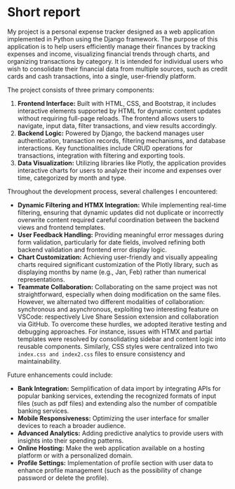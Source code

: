 # Short report

My project is a personal expense tracker designed as a web application implemented in Python using the Django framework. The purpose of this application is to help users efficiently manage their finances by tracking expenses and income, visualizing financial trends through charts, and organizing transactions by category. It is intended for individual users who wish to consolidate their financial data from multiple sources, such as credit cards and cash transactions, into a single, user-friendly platform.

The project consists of three primary components:
1. **Frontend Interface:** Built with HTML, CSS, and Bootstrap, it includes interactive elements supported by HTML for dynamic content updates without requiring full-page reloads. The frontend allows users to navigate, input data, filter transactions, and view results accordingly.
2. **Backend Logic:** Powered by Django, the backend manages user authentication, transaction records, filtering mechanisms, and database interactions. Key functionalities include CRUD operations for transactions, integration with filtering and exporting tools.
3. **Data Visualization:** Utilizing libraries like Plotly, the application provides interactive charts for users to analyze their income and expenses over time, categorized by month and type.

Throughout the development process, several challenges I encountered:
- **Dynamic Filtering and HTMX Integration:** While implementing real-time filtering, ensuring that dynamic updates did not duplicate or incorrectly overwrite content required careful coordination between the backend views and frontend templates.
- **User Feedback Handling:** Providing meaningful error messages during form validation, particularly for date fields, involved refining both backend validation and frontend error display logic.
- **Chart Customization:** Achieving user-friendly and visually appealing charts required significant customization of the Plotly library, such as displaying months by name (e.g., Jan, Feb) rather than numerical representations.
- **Teammate Collaboration:** Collaborating on the same project was not straightforward, especially when doing modification on the same files. However, we alternated two different modalities of collaboration: synchronous and asynchronous, exploiting two interesting feature on VSCode: respectively Live Share Session extension and collaboration via GitHub.
To overcome these hurdles, we adopted iterative testing and debugging approaches. For instance, issues with HTMX and partial templates were resolved by consolidating sidebar and content logic into reusable components. Similarly, CSS styles were centralized into two `index.css and index2.css` files to ensure consistency and maintainability.

Future enhancements could include:
- **Bank Integration:** Semplification of data import by integrating APIs for popular banking services, extending the recognized formats of input files (such as pdf files) and extending also the number of compatible banking services.
- **Mobile Responsiveness:** Optimizing the user interface for smaller devices to reach a broader audience.
- **Advanced Analytics:** Adding predictive analytics to provide users with insights into their spending patterns.
- **Online Hosting:** Make the web application available on a hosting platform or with a personalized domain.
- **Profile Settings:** Implementation of profile section with user data to enhance profile management (such as the possibility of change password or delete the profile).


